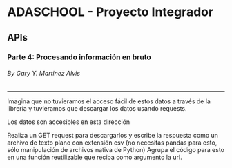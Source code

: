 # ADASCHOOL - Proyecto Integrador
## APIs
### Parte 4: Procesando información en bruto
###### By Gary Y. Martinez Alvis
***

Imagina que no tuvieramos el acceso fácil de estos datos a través de la librería y tuvieramos que descargar los datos usando requests.

Los datos son accesibles en esta dirección

Realiza un GET request para descargarlos y escribe la respuesta como un archivo de texto plano con extensión csv (no necesitas pandas para esto, sólo manipulación de archivos nativa de Python)
Agrupa el código para esto en una función reutilizable que reciba como argumento la url.